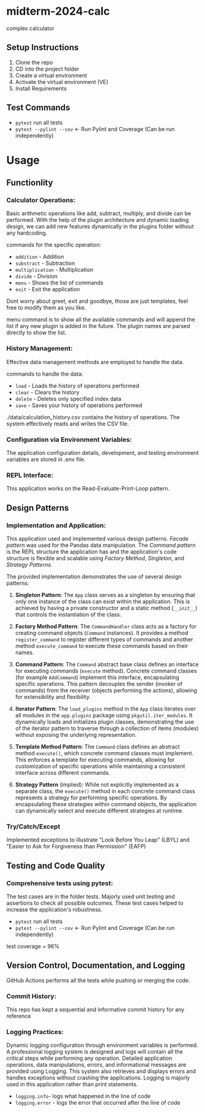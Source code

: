 # midterm-2024-calc
complex calculator
## Setup Instructions
1. Clone the repo
2. CD into the project folder
3. Create a virtual environment
4. Activate the virtual environment (VE)
5. Install Requirements

## Test Commands
- `pytest` run all tests
- `pytest --pylint --cov` <- Run Pylint and Coverage (Can be run independently)

# Usage

## Functionlity

### Calculator Operations:

Basic arithmetic operations like add, subtract, multiply, and divide can be performed. With the help of the plugin architecture and dynamic loading design, we can add new features dynamically in the plugins folder without any hardcoding.

commands for the specific operation:

- `addition` - Addition
- `substract` - Subtraction
- `multiplication` - Multiplication
- `divide` - Division
- `menu` - Shows the list of commands
- `exit` - Exit the application
  
Dont worry about greet, exit and goodbye, those are just templates, feel free to modify them as you like.

menu command is to show all the available commands and will append the list if any new plugin is added in the future. The plugin names are parsed directly to show the list.

### History Management:

Effective data management methods are employed to handle the data.

commands to handle the data:

- `load` - Loads the history of operations performed
- `clear` - Clears the history
- `delete` - Deletes only specified index data 
- `save` - Saves your history of operations performed

./data/calculation_history.csv contains the history of operations. The system effectively reads and writes the CSV file.

### Configuration via Environment Variables:

The application configuration details, development, and testing environment variables are stored in .env file.


### REPL Interface:

This application works on the Read-Evaluate-Print-Loop pattern.



## Design Patterns

### Implementation and Application:

This application used and implemented various design patterns. *Facade pattern* was used for the Pandas data manipulation. The *Command pattern* is the REPL structure the application has and the application's code structure is flexible and scalable using *Factory Method*, *Singleton*, and *Strategy Patterns*.

The provided implementation demonstrates the use of several design patterns:

1. **Singleton Pattern**:
   The `App` class serves as a singleton by ensuring that only one instance of the class can exist within the application. This is achieved by having a private constructor and a static method (`__init__`) that controls the instantiation of the class.



2. **Factory Method Pattern**:
   The `CommandHandler` class acts as a factory for creating command objects (`Command` instances). It provides a method `register_command` to register different types of commands and another method `execute_command` to execute these commands based on their names.

 

3. **Command Pattern**:
   The `Command` abstract base class defines an interface for executing commands (`execute` method). Concrete command classes (for example `AddCommand`) implement this interface, encapsulating specific operations. This pattern decouples the sender (invoker of commands) from the receiver (objects performing the actions), allowing for extensibility and flexibility.

  

4. **Iterator Pattern**:
   The `load_plugins` method in the `App` class iterates over all modules in the `app.plugins` package using `pkgutil.iter_modules`. It dynamically loads and initializes plugin classes, demonstrating the use of the iterator pattern to traverse through a collection of items (modules) without exposing the underlying representation.

  

5. **Template Method Pattern**: The `Command` class defines an abstract method `execute()`, which concrete command classes must implement. This enforces a template for executing commands, allowing for customization of specific operations while maintaining a consistent interface across different commands.

6. **Strategy Pattern** (implied): While not explicitly implemented as a separate class, the `execute()` method in each concrete command class represents a strategy for performing specific operations. By encapsulating these strategies within command objects, the application can dynamically select and execute different strategies at runtime.

### Try/Catch/Except
Implemented exceptions to illustrate "Look Before You Leap" (LBYL) and "Easier to Ask for Forgiveness than Permission" (EAFP)

 
  ## Testing and Code Quality

### Comprehensive tests using pytest:

The test cases are in the folder tests. Majorly used unit testing and assertions to check all possible outcomes. These test cases helped to increase the application's robustness.

- `pytest` run all tests
- `pytest --pylint --cov` <- Run Pylint and Coverage (Can be run independently)

test coverage = 96%

## Version Control, Documentation, and Logging

GitHub Actions performs all the tests while pushing or merging the code.

### Commit History:

This repo has kept a sequential and informative commit history for any reference

### Logging Practices:

Dynamic logging configuration through environment variables is performed. A professional logging system is designed and logs will contain all the critical steps while performing any operation. Detailed application operations, data manipulations, errors, and informational messages are provided using Logging. This system also retrieves and displays errors and handles exceptions without crashing the applications. Logging is majorly used in this application rather than print statements.

- `logging.info`- logs what happened in the line of code
- `logging.error` - logs the error that occurred after the line of code

